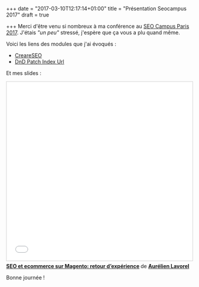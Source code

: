 +++
date = "2017-03-10T12:17:14+01:00"
title = "Présentation Seocampus 2017"
draft = true

+++
Merci d'être venu si nombreux à ma conférence au [SEO Campus Paris 2017](http://paris.seo-campus.org/). J'étais _"un peu"_ stressé, j'espère que ça vous a plu quand même.

Voici les liens des modules que j'ai évoqués :

* [CreareSEO](https://github.com/adampmoss/CreareSEO)
* [DnD Patch Index Url](https://www.magentocommerce.com/magento-connect/dn-d-patch-index-url-1.html)

Et mes slides :

<iframe src="//www.slideshare.net/slideshow/embed_code/key/zmjDQy1prFKJDo" width="595" height="485" frameborder="0" marginwidth="0" marginheight="0" scrolling="no" style="border:1px solid #CCC; border-width:1px; margin-bottom:5px; max-width: 100%;" allowfullscreen> </iframe> <div style="margin-bottom:5px"> <strong> <a href="//www.slideshare.net/AurlienLavorel/seo-et-ecommerce-sur-magento-retour-dexprience" title="SEO et ecommerce sur Magento: retour d’expérience" target="_blank" rel="noopener">SEO et ecommerce sur Magento: retour d’expérience</a> </strong> de <strong><a target="_blank" rel="noopener" href="//www.slideshare.net/AurlienLavorel">Aurélien Lavorel</a></strong> </div>

Bonne journée !